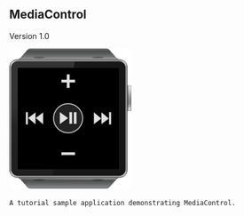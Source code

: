 ## MediaControl

Version 1.0

![screenshot.png](screenshot.png)

    A tutorial sample application demonstrating MediaControl.
